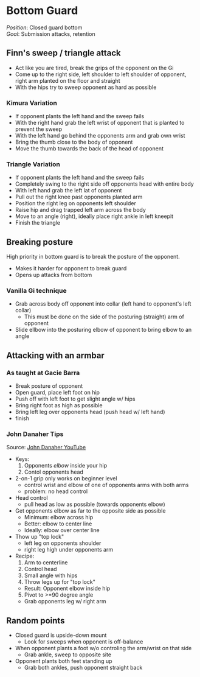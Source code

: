 # Bottom Guard

*Position*: Closed guard bottom\
*Goal*: Submission attacks, retention

## Finn's sweep / triangle attack
- Act like you are tired, break the grips of the opponent on the Gi
- Come up to the right side, left shoulder to left shoulder of opponent, right arm planted on the floor and straight
- With the hips try to sweep opponent as hard as possible
### Kimura Variation
- If opponent plants the left hand and the sweep fails
- With the right hand grab the left wrist of opponent that is planted to prevent the sweep
- With the left hand go behind the opponents arm and grab own wrist
- Bring the thumb close to the body of opponent
- Move the thumb towards the back of the head of opponent
### Triangle Variation
- If opponent plants the left hand and the sweep fails
- Completely swing to the right side off opponents head with entire body
- With left hand grab the left lat of opponent
- Pull out the right knee past opponents planted arm
- Position the right leg on opponents left shoulder
- Raise hip and drag trapped left arm across the body
- Move to an angle (right), ideally place right ankle in left kneepit
- Finish the triangle

## Breaking posture 
High priority in bottom guard is to break the posture of the opponent.
- Makes it harder for opponent to break guard
- Opens up attacks from bottom

### Vanilla Gi technique
- Grab across body off opponent into collar (left hand to opponent's left collar)
  - This must be done on the side of the posturing (straight) arm of opponent
- Slide ellbow into the posturing elbow of opponent to bring elbow to an angle

## Attacking with an armbar

### As taught at Gacie Barra
  - Break posture of opponent
  - Open guard, place left foot on hip
  - Push off with left foot to get slight angle w/ hips
  - Bring right foot as high as possible
  - Bring left leg over opponents head (push head w/ left hand)
  - finish

### John Danaher Tips
Source: [John Danaher YouTube](https://www.youtube.com/watch?v=pQ43Oy5k9yQ)
- Keys:
  1. Opponents *elbow* inside your hip
  2. Contol opponents head
- 2-on-1 grip only works on beginner level
  - control wrist and elbow of one of opponents arms with both arms
  - problem: no head control
- Head control
  - pull head as low as possible (towards opponents elbow)
- Get opponents elbow as far to the opposite side as possible
  - Minimum: elbow across hip
  - Better: elbow to center line
  - Ideally: elbow over center line
- Thow up "top lock"
  - left leg on opponents shoulder
  - right leg high under opponents arm
- Recipe:
  1. Arm to centerline
  2. Control head
  3. Small angle with hips
  4. Throw legs up for "top lock"
    - Result: Opponent elbow inside hip
  5. Pivot to >=90 degree angle
    - Grab opponents leg w/ right arm

## Random points
- Closed guard is upside-down mount
  - Look for sweeps when opponent is off-balance
- When opponent plants a foot w/o controling the arm/wrist on that side
  - Grab ankle, sweep to opposite site
- Opponent plants both feet standing up
  - Grab both ankles, push opponent straight back

